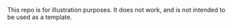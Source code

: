 This repo is for illustration purposes. It does not work, and is not intended to be used as a template. 